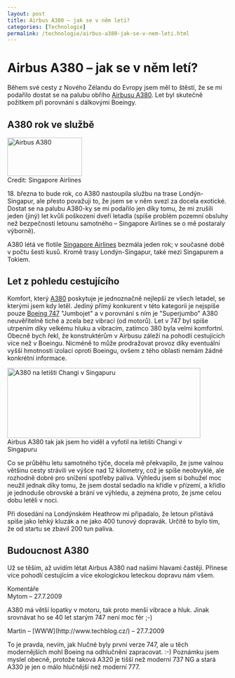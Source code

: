 ```yaml
---
layout: post
title: Airbus A380 – jak se v něm letí?
categories: [Technologie]
permalink: /technologie/airbus-a380-jak-se-v-nem-leti.html
---
```

# Airbus A380 – jak se v něm letí?

Během své cesty z Nového Zélandu do Evropy jsem měl to štěstí, že se mi podařilo dostat se na palubu obřího [Airbusu A380](http://www.techblog.cz/technologie/airbus-a380.html). Let byl skutečně požitkem při porovnání s dálkovými Boeingy.

## A380 rok ve službě

<div class="obry" style="width:187px"><div class="leftbox"><img alt="Airbus A380" height="88" src="http://www.techblog.cz/images/a380-pink-sky.jpg" width="170"/></div>Credit: Singapore Airlines</div> 

18\. března to bude rok, co A380 nastoupila službu na trase Londýn-Singapur, ale přesto považuji to, že jsem se v něm svezl za docela exotické. Dostat se na palubu A380-ky se mi podařilo jen díky tomu, že mi zrušili jeden (jiný) let kvůli poškození dveří letadla (spíše problém pozemní obsluhy než bezpečnosti letounu samotného – Singapore Airlines se o mě postaraly výborně).

A380 létá ve flotile [Singapore Airlines](http://www.singaporeair.com) bezmála jeden rok; v současné době v počtu šesti kusů. Kromě trasy Londýn-Singapur, také mezi Singapurem a Tokiem.

## Let z pohledu cestujícího

Komfort, který [A380](http://www.airbus.com/en/aircraftfamilies/a380/index2.html) poskytuje je jednoznačně nejlepší ze všech letadel, se kterými jsem kdy letěl. Jediný přímý konkurent v této kategorii je nejspíše pouze [Boeing 747](http://www.boeing.com/commercial/747family/background.html) "Jumbojet" a v porovnání s ním je "Superjumbo" A380 neuvěřitelně tiché a zcela bez vibrací (od motorů). Let v 747 byl spíše utrpením díky velkému hluku a vibracím, zatímco 380 byla velmi komfortní. Obecně bych řekl, že konstruktérům v Airbusu záleží na pohodlí cestujících více než v Boeingu. Nicméně to může prodražovat provoz díky eventuální vyšší hmotnosti izolací oproti Boeingu, ovšem z tého oblasti nemám žádné konkrétní informace.

<div class="imag" style="width:442px"><div class="innerimg"><img alt="A380 na letišti Changi v Singapuru" height="160" src="http://www.techblog.cz/images/a380-singapore.jpg" width="440"/></div>Airbus A380 tak jak jsem ho viděl a vyfotil na letišti Changi v Singapuru</div> 

Co se průběhu letu samotného týče, docela mě překvapilo, že jsme valnou většinu cesty strávili ve výšce nad 12 kilometry, což je spíše neobvyklé, ale rozhodně dobré pro snížení spotřeby paliva. Výhledu jsem si bohužel moc neužil jednak díky tomu, že jsem dostal sedadlo na křídle v přízemí, a křídlo je jednoduše obrovské a brání ve výhledu, a zejména proto, že jsme celou dobu letěli v noci.

Při dosedání na Londýnském Heathrow mi připadalo, že letoun přistává spíše jako lehký kluzák a ne jako 400 tunový dopravák. Určitě to bylo tím, že od startu se zbavil 200 tun paliva.

## Budoucnost A380

Už se těším, až uvidím létat Airbus A380 nad našimi hlavami častěji. Přinese více pohodlí cestujícím a více ekologickou leteckou dopravu nám všem.


<section id='comments-section'>
<div class='commentsheader'>Komentáře</div>        
<div class='comment-item-header' markdown=1>
Mytom  &ndash; 27.7.2009
</div>

A380 má větší lopatky v motoru, tak proto menší vibrace a hluk. Jinak srovnávat ho se 40 let starým 747 není moc fér ;-)

<div class='comment-item-header' markdown=1>
Martin &ndash; [WWW](http://www.techblog.cz/) &ndash; 27.7.2009
</div>

To je pravda, nevím, jak hlučné byly první verze 747, ale u těch modernějších mohl Boeing na odhlučnění zapracovat. :-) Poznámku jsem myslel obecně, protože taková A320 je tišší než moderní 737 NG a stará A330 je jen o málo hlučnější než moderní 777.

</section>